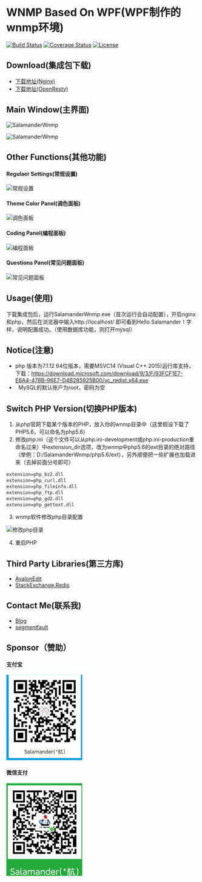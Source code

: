 # WNMP Based On WPF(WPF制作的wnmp环境)

[![Build Status](https://travis-ci.org/slimphp/Slim.svg?branch=develop)](https://travis-ci.org/slimphp/Slim)
[![Coverage Status](https://coveralls.io/repos/slimphp/Slim/badge.svg)](https://coveralls.io/r/slimphp/Slim)
[![License](https://poser.pugx.org/slim/slim/license)](https://packagist.org/packages/slim/slim)

## Download(集成包下载)
* [下载地址(Nginx)](http://file.51lucy.com/SalamanderWnmp.7z)
* [下载地址(OpenResty)](http://file.51lucy.com/SalamanderWnmp-OpenResty.7z)

## Main Window(主界面)
![SalamanderWnmp](https://user-images.githubusercontent.com/16663435/33982852-0c885306-e0ed-11e7-98ad-6c44f32d1598.png)

![SalamanderWnmp](https://user-images.githubusercontent.com/16663435/33982788-d03bc112-e0ec-11e7-88f9-a4a8acf71735.png)


## Other Functions(其他功能)
#### Regulaer Settings(常规设置)
![常规设置](https://user-images.githubusercontent.com/16663435/30427886-22070566-9984-11e7-9fc0-9900064b7d71.png)


#### Theme Color Panel(调色面板)
![调色面板](https://cloud.githubusercontent.com/assets/16663435/23488548/4fcc4b6a-ff28-11e6-8a1c-cf45b961340d.png)


#### Coding Panel(编程面板)

![编程面板](https://user-images.githubusercontent.com/16663435/32403367-ab504c9a-c172-11e7-9831-ac2d645cb09e.jpg)

#### Questions Panel(常见问题面板)
![常见问题面板](https://cloud.githubusercontent.com/assets/16663435/25732424/fc42c0f0-3181-11e7-9ebf-c9cd1eba747e.png)


## Usage(使用)
下载集成包后，运行SalamanderWnmp.exe（首次运行会自动配置），开启nginx和php，然后在浏览器中输入http://localhost/  即可看到Hello Salamander！字样，说明配置成功。（使用数据库功能，则打开mysql）

## Notice(注意)
*   php 版本为7.1.12 64位版本，需要MSVC14 (Visual C++ 2015)运行库支持，下载：https://download.microsoft.com/download/9/3/F/93FCF1E7-E6A4-478B-96E7-D4B285925B00/vc_redist.x64.exe
*   MySQL的默认账户为root，密码为空

## Switch PHP Version(切换PHP版本)
1. 从php官网下载某个版本的PHP，放入你的wnmp目录中（这里假设下载了PHP5.6，可以命名为php5.6）
2. 修改php.ini（这个文件可以从php.ini-development或php.ini-production重命名过来）中extension_dir选项，改为wnmp中php5.6的ext目录的绝对路径（举例：D:/SalamanderWnmp/php5.6/ext），另外顺便把一些扩展也加载进来（去掉前面分号即可）
```
extension=php_bz2.dll
extension=php_curl.dll
extension=php_fileinfo.dll
extension=php_ftp.dll
extension=php_gd2.dll
extension=php_gettext.dll
```
3. wnmp软件修改php目录配置

![修改php目录](https://user-images.githubusercontent.com/32063728/30805849-f95c3780-a225-11e7-9210-a0f34e54358c.png)

4. 重启PHP


## Third Party Libraries(第三方库)
*	[AvalonEdit](https://github.com/icsharpcode/AvalonEdit)
*   [StackExchange.Redis](https://github.com/StackExchange/StackExchange.Redis)



## Contact Me(联系我)
*	[Blog](https://blog-cn.51lucy.com/)
*	[segmentfault](https://segmentfault.com/u/salamander)

## Sponsor（赞助）
#### 支付宝  
<img src="/support_img/alipay.jpg" width="200" alt="支付宝">

#### 微信支付

<img src="/support_img/wxpay.jpg" width="200" alt="微信支付">
